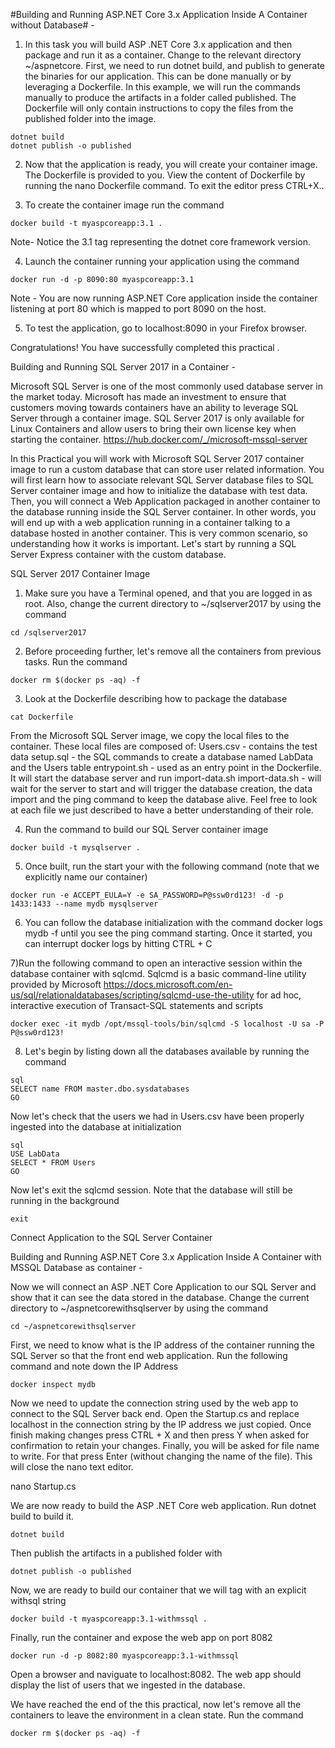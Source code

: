 #Building and Running ASP.NET Core 3.x Application Inside A Container without Database# -

1) In this task you will build ASP .NET Core 3.x application and then package and run it as a container. Change to the relevant directory ~/aspnetcore. First, we need to run dotnet build, and publish to generate the binaries for our application. This can be done manually or by leveraging a Dockerfile. In this example, we will run the commands manually to produce the artifacts in a folder called published. The Dockerfile will only contain instructions to copy the files from the published folder into the image.
```
dotnet build
dotnet publish -o published
```
2) Now that the application is ready, you will create your container image. The Dockerfile is provided to you. View the content of Dockerfile by running the nano Dockerfile command. To exit the editor press CTRL+X..

3) To create the container image run the command
```
docker build -t myaspcoreapp:3.1 .
```
Note- Notice the 3.1 tag representing the dotnet core framework version.

4) Launch the container running your application using the command
```
docker run -d -p 8090:80 myaspcoreapp:3.1
```
Note - You are now running ASP.NET Core application inside the container listening at port 80 which is mapped to port 8090 on the host.

5) To test the application, go to localhost:8090 in your Firefox browser.

Congratulations! 
You have successfully completed this practical .

Building and Running SQL Server 2017 in a Container - 

Microsoft SQL Server is one of the most commonly used database server in the market today. Microsoft has made an investment to ensure that customers moving towards containers have an ability to leverage SQL Server through a container image.
SQL Server 2017 is only available for Linux Containers and allow users to bring their own license key when starting the container.
https://hub.docker.com/_/microsoft-mssql-server


In this Practical you will work with Microsoft SQL Server 2017 container image to run a custom database that can store user related information. You will first learn how to associate relevant SQL Server database files to SQL Server container image and how to initialize the database with test data. Then, you will connect a Web Application packaged in another container to the database running inside the SQL Server container. In other words, you will end up with a web application running in a container talking to a database hosted in another container. This is very common scenario, so understanding how it works is important. Let's start by running a SQL Server Express container with the custom database.

SQL Server 2017 Container Image

1) Make sure you have a Terminal opened, and that you are logged in as root. Also, change the current directory to ~/sqlserver2017 by using the command
```
cd /sqlserver2017
```
2) Before proceeding further, let's remove all the containers from previous tasks. Run the command
```
docker rm $(docker ps -aq) -f
```
3) Look at the Dockerfile describing how to package the database
```
cat Dockerfile
```
From the Microsoft SQL Server image, we copy the local files to the container. These local files are composed of:
Users.csv - contains the test data
setup.sql - the SQL commands to create a database named LabData and the Users table
entrypoint.sh - used as an entry point in the Dockerfile. It will start the database server and run import-data.sh
import-data.sh - will wait for the server to start and will trigger the database creation, the data import and the ping command to keep the database alive. Feel free to look at each file we just described to have a better understanding of their role.

4) Run the command to build our SQL Server container image
```
docker build -t mysqlserver .
```
5) Once built, run the start your with the following command (note that we explicitly name our container)
```
docker run -e ACCEPT_EULA=Y -e SA_PASSWORD=P@ssw0rd123! -d -p 1433:1433 --name mydb mysqlserver
```

6) You can follow the database initialization with the command docker logs mydb -f until you see the ping command starting. Once it started, you can interrupt docker logs by hitting CTRL + C

7)Run the following command to open an interactive session within the database container with sqlcmd. Sqlcmd is a basic command-line utility provided by Microsoft https://docs.microsoft.com/en-us/sql/relationaldatabases/scripting/sqlcmd-use-the-utility for ad hoc, interactive execution of Transact-SQL statements and scripts
```
docker exec -it mydb /opt/mssql-tools/bin/sqlcmd -S localhost -U sa -P P@ssw0rd123! 
```
8) Let's begin by listing down all the databases available by running the command

```
sql
SELECT name FROM master.dbo.sysdatabases   
GO
```

Now let's check that the users we had in Users.csv have been properly ingested into the database at initialization

```
sql
USE LabData  
SELECT * FROM Users  
GO
```

Now let's exit the sqlcmd session. Note that the database will still be running in the background
```
exit
```

Connect Application to the SQL Server Container

Building and Running ASP.NET Core 3.x Application Inside A Container with MSSQL Database as container -

Now we will connect an ASP .NET Core Application to our SQL Server and show that it can see the data stored in the database. Change the current directory to ~/aspnetcorewithsqlserver by using the command

```
cd ~/aspnetcorewithsqlserver
```

First, we need to know what is the IP address of the container running the SQL Server so that the front end web application. Run the following command and note down the IP Address

```
docker inspect mydb
```

Now we need to update the connection string used by the web app to connect to the SQL Server back end. Open the Startup.cs and replace localhost in the connection string by the IP address we just copied. Once finish making changes press CTRL + X and then press Y when asked for confirmation to retain your changes. Finally, you will be asked for file name to write. For that press Enter (without changing the name of the file). This will close the nano text editor.

nano Startup.cs

We are now ready to build the ASP .NET Core web application. Run dotnet build to build it.
```
dotnet build
```

Then publish the artifacts in a published folder with
```
dotnet publish -o published
```

Now, we are ready to build our container that we will tag with an explicit withsql string
```
docker build -t myaspcoreapp:3.1-withmssql .
```
Finally, run the container and expose the web app on port 8082
```
docker run -d -p 8082:80 myaspcoreapp:3.1-withmssql
```

Open a browser and naviguate to localhost:8082. The web app should display the list of users that we ingested in the database.

We have reached the end of the this practical, now let's remove all the containers to leave the environment in a clean state. Run the command
```
docker rm $(docker ps -aq) -f
```
